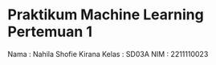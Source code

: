 # Praktikum Machine Learning Pertemuan 1
</pre>Nama : Nahila Shofie Kirana
Kelas : SD03A
NIM : 2211110023
